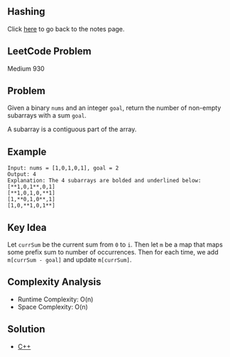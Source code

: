 ## Hashing
Click [here](../notes.md) to go back to the notes page.

## LeetCode Problem
Medium 930

## Problem
Given a binary `nums` and an integer `goal`, return the number of non-empty subarrays with a sum `goal`.

A subarray is a contiguous part of the array.

## Example
```
Input: nums = [1,0,1,0,1], goal = 2
Output: 4
Explanation: The 4 subarrays are bolded and underlined below:
[**1,0,1**,0,1]
[**1,0,1,0,**1]
[1,**0,1,0**,1]
[1,0,**1,0,1**]
```

## Key Idea
Let `currSum` be the current sum from `0` to `i`. Then let `m` be a map that maps some prefix sum to number of occurrences. Then for each time, we add `m[currSum - goal]` and update `m[currSum]`.

## Complexity Analysis
- Runtime Complexity: O(n)
- Space Complexity: O(n)

## Solution
- [C++](./solution.cpp)
